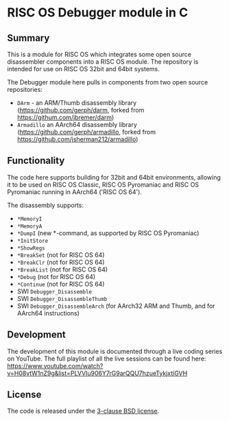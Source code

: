 # RISC OS Debugger module in C

## Summary

This is a module for RISC OS which integrates some open source disassembler components into a RISC OS module.
The repository is intended for use on RISC OS 32bit and 64bit systems.

The Debugger module here pulls in components from two open source repositories:

* `DArm` - an ARM/Thumb disassembly library (https://github.com/gerph/darm, forked from https://githum.com/jbremer/darm)
* `Armadillo` an AArch64 disassembly library (https://github.com/gerph/armadillo, forked from https://github.com/jsherman212/armadillo)

## Functionality

The code here supports building for 32bit and 64bit environments, allowing it to be used on RISC OS Classic, RISC OS Pyromaniac and RISC OS Pyromaniac running in AArch64 ('RISC OS 64').

The disassembly supports:

* `*MemoryI`
* `*MemoryA`
* `*DumpI` (new *-command, as supported by RISC OS Pyromaniac)
* `*InitStore`
* `*ShowRegs`
* `*BreakSet` (not for RISC OS 64)
* `*BreakClr` (not for RISC OS 64)
* `*BreakList` (not for RISC OS 64)
* `*Debug` (not for RISC OS 64)
* `*Continue` (not for RISC OS 64)
* SWI `Debugger_Disassemble`
* SWI `Debugger_DisassembleThumb`
* SWI `Debugger_DisassembleArch` (for AArch32 ARM and Thumb, and for AArch64 instructions)

## Development

The development of this module is documented through a live coding series on YouTube. The full playlist of all the live sessions can be found here: https://www.youtube.com/watch?v=H08vtW1nZ9g&list=PLVVIu906Y7rG9arQQU7hzueTykjxtiGVH


## License

The code is released under the [3-clause BSD license](LICENCE).
